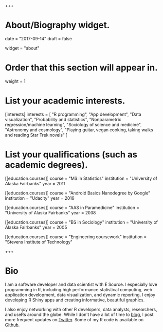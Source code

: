 +++
# About/Biography widget.

date = "2017-09-14"
draft = false

widget = "about"

# Order that this section will appear in.
weight = 1

# List your academic interests.
[interests]
  interests = [
    "R programming",
    "App development",
    "Data visualization",
    "Probability and statistics",
    "Nonparametric regression/machine learning",
    "Sociology of science and medicine",
    "Astronomy and cosmology",
    "Playing guitar, vegan cooking, taking walks and reading Star Trek novels"
  ]

# List your qualifications (such as academic degrees).
[[education.courses]]
  course = "MS in Statistics"
  institution = "University of Alaska Fairbanks"
  year = 2011

[[education.courses]]
  course = "Android Basics Nanodegree by Google"
  institution = "Udacity"
  year = 2016
  
[[education.courses]]
  course = "AAS in Paramedicine"
  institution = "University of Alaska Fairbanks"
  year = 2008

[[education.courses]]
  course = "BS in Sociology"
  institution = "University of Alaska Fairbanks"
  year = 2005
  
[[education.courses]]
  course = "Engineering coursework"
  institution = "Stevens Institute of Technology"

+++

# Bio

I am a software developer and data scientist with E Source.
I especially love programming in R, including high performance statistical computing, web application development, data visualization, and dynamic reporting.
I enjoy developing R Shiny apps and creating informative, beautiful graphics.

I also enjoy networking with other R developers, data analysts, researchers, and useRs around the globe.
While I don't have a lot of time to [blog](https://leonawicz.github.io/blog/), I post more frequent updates on [Twitter](https://twitter.com/leonawicz). Some of my R code is available on [Github](https://github.com/leonawicz).
